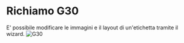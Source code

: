 # Richiamo G30
E' possibile modificare le immagini e il layout di un'etichetta tramite il wizard.
![G30](http://doc.smeup.com/immagini/MBDOC_OPE-LOCDEV_01/G30.png)